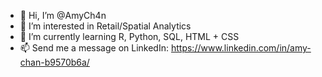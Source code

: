 - 👋 Hi, I’m @AmyCh4n
- 👀 I’m interested in Retail/Spatial Analytics
- 🌱 I’m currently learning R, Python, SQL, HTML + CSS
- 📫 Send me a message on LinkedIn: https://www.linkedin.com/in/amy-chan-b9570b6a/
